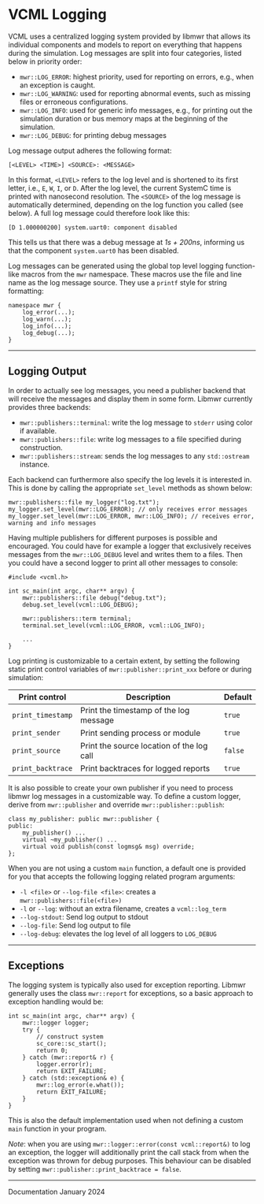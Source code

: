 # VCML Logging
VCML uses a centralized logging system provided by libmwr that allows its individual components
and models to report on everything that happens during the simulation. Log
messages are split into four categories, listed below in priority order:

* `mwr::LOG_ERROR`: highest priority, used for reporting on errors, e.g., when
an exception is caught.
* `mwr::LOG_WARNING`: used for reporting abnormal events, such as missing files
or erroneous configurations.
* `mwr::LOG_INFO`: used for generic info messages, e.g., for printing out the
simulation duration or bus memory maps at the beginning of the simulation.
* `mwr::LOG_DEBUG`: for printing debug messages

Log message output adheres the following format:

`[<LEVEL> <TIME>] <SOURCE>: <MESSAGE>`

In this format, `<LEVEL>` refers to the log level and is shortened to its first letter, 
i.e., `E`, `W`, `I`, or `D`. After the log level, 
the current SystemC time is printed with nanosecond resolution. 
The `<SOURCE>` of the log message is automatically determined, 
depending on the log function you called (see below).
A full log message could therefore look like this:

`[D 1.000000200] system.uart0: component disabled`

This tells us that there was a debug message at *1s + 200ns*, informing us that
the component `system.uart0` has been disabled.

Log messages can be generated using the global top level logging function-like macros from
the `mwr` namespace. These macros use the file and line name as
the log message source. They use a `printf` style for string formatting:

```
namespace mwr {
    log_error(...);
    log_warn(...);
    log_info(...);
    log_debug(...);
}

```

----
## Logging Output
In order to actually see log messages, you need a publisher backend that will receive the
messages and display them in some form. Libmwr currently provides three backends:

* `mwr::publishers::terminal`: write the log message to `stderr` using color if available.
* `mwr::publishers::file`: write log messages to a file specified during construction.
* `mwr::publishers::stream`: sends the log messages to any `std::ostream` instance.

Each backend can furthermore also specify the log levels it is interested in.
This is done by calling the appropriate `set_level` methods as shown below:

```
mwr::publishers::file my_logger("log.txt");
my_logger.set_level(mwr::LOG_ERROR); // only receives error messages
my_logger.set_level(mwr::LOG_ERROR, mwr::LOG_INFO); // receives error, warning and info messages
```

Having multiple publishers for different purposes is possible and encouraged. You
could have for example a logger that exclusively receives messages from the
`mwr::LOG_DEBUG` level and writes them to a files. Then you could have a second
logger to print all other messages to console:

```
#include <vcml.h>

int sc_main(int argc, char** argv) {
    mwr::publishers::file debug("debug.txt");
    debug.set_level(vcml::LOG_DEBUG);

    mwr::publishers::term terminal;
    terminal.set_level(vcml::LOG_ERROR, vcml::LOG_INFO);

    ...
}
```

Log printing is customizable to a certain extent, by setting the following
static print control variables of `mwr::publisher::print_xxx` before or during
simulation:

| Print control       | Description                               | Default |
|---------------------|-------------------------------------------|---------|
| `print_timestamp`   | Print the timestamp of the log message    | `true`  |
| `print_sender`      | Print sending process or module           | `true`  |
| `print_source`      | Print the source location of the log call | `false` |
| `print_backtrace`   | Print backtraces for logged reports       | `true`  |

It is also possible to create your own publisher if you need to process libmwr log
messages in a customizable way. To define a custom logger, derive from
`mwr::publisher` and override `mwr::publisher::publish`:

```
class my_publisher: public mwr::publisher {
public:
    my_publisher() ...
    virtual ~my_publisher() ...
    virtual void publish(const logmsg& msg) override;
};
```

When you are not using a custom `main` function, a default
one is provided for you that accepts the following logging related program arguments:

* `-l <file>` or `--log-file <file>`: creates a `mwr::publishers::file(<file>)`
* `-l` or `--log`: without an extra filename, creates a `vcml::log_term`
* `--log-stdout`: Send log output to stdout
* `--log-file`: Send log output to file
* `--log-debug`: elevates the log level of all loggers to `LOG_DEBUG`

----
## Exceptions
The logging system is typically also used for exception reporting. Libmwr
generally uses the class `mwr::report` for exceptions, so a basic approach to
exception handling would be:

```
int sc_main(int argc, char** argv) {
    mwr::logger logger;
    try {
        // construct system
        sc_core::sc_start();
        return 0;
    } catch (mwr::report& r) {
        logger.error(r);
        return EXIT_FAILURE;
    } catch (std::exception& e) {
        mwr::log_error(e.what());
        return EXIT_FAILURE;
    }
}
```

This is also the default implementation used when not defining a custom `main`
function in your program.

*Note*: when you are using `mwr::logger::error(const vcml::report&)` to log an
exception, the logger will additionally print the call stack from when the exception
was thrown for debug purposes. This behaviour can be disabled by setting
`mwr::publisher::print_backtrace = false`.

----
Documentation January 2024
